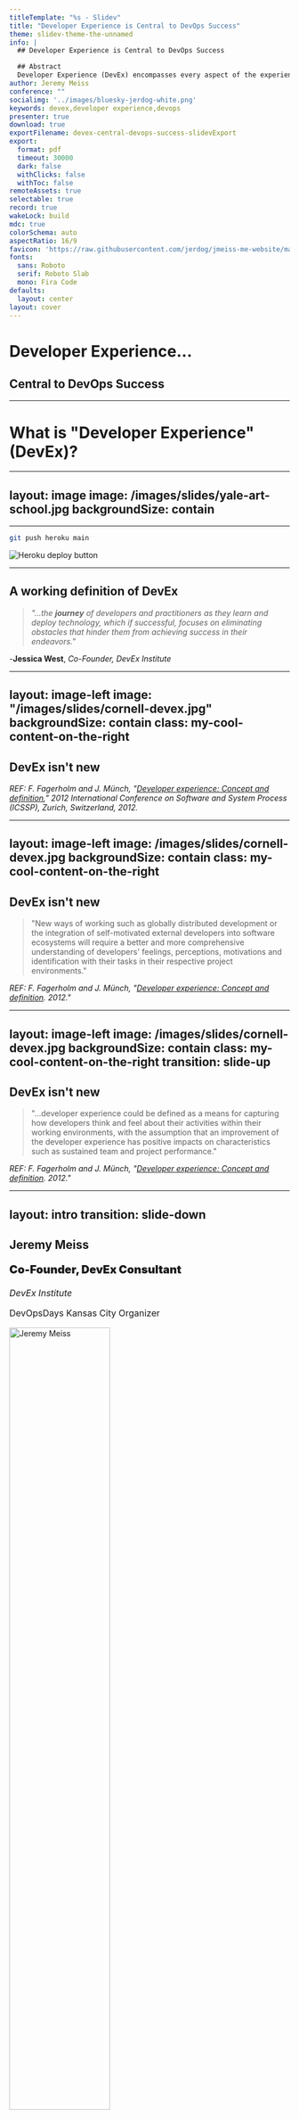 ```yaml
---
titleTemplate: "%s - Slidev"
title: "Developer Experience is Central to DevOps Success"
theme: slidev-theme-the-unnamed
info: |
  ## Developer Experience is Central to DevOps Success

  ## Abstract
  Developer Experience (DevEx) encompasses every aspect of the experience that your developers (both internal and external) have with your product, tooling, systems, etc. While platform engineering aims to reduce developer toil, DevEx goes beyond that. It covers deployment pipelines, Infrastructure as Code (IaC) practices, developer efficiencies, productivity, UI/UX, and APIs. In this presentation, we will focus on some of the principles of DevOps (collaboration, communication, shared responsibility), go into the history of DevEx and how it's changed over the years (remember Vim? CFEngine?), and how a strong DevEx mindset can bring together development and operations teams.
author: Jeremy Meiss
conference: ""
socialimg: '../images/bluesky-jerdog-white.png'
keywords: devex,developer experience,devops
presenter: true
download: true
exportFilename: devex-central-devops-success-slidevExport
export:
  format: pdf
  timeout: 30000
  dark: false
  withClicks: false
  withToc: false
remoteAssets: true
selectable: true
record: true
wakeLock: build
mdc: true
colorSchema: auto
aspectRatio: 16/9
favicon: 'https://raw.githubusercontent.com/jerdog/jmeiss-me-website/main/assets/images/fav.png'
fonts:
  sans: Roboto
  serif: Roboto Slab
  mono: Fira Code
defaults:
  layout: center
layout: cover
---
```


# Developer Experience...

## Central to DevOps Success

<!-- A quick note that most of the images have been autogenerated by AI - which would explain some of the weird shapes and colors in the images. -->

---

# What is "Developer Experience" (DevEx)?

<!--
We've all had that experience using a tool or service that was a disaster. It could be the worst deployment process you've ever seen, or the most painful codebase you've ever had to work with, or documentation that's so confusing it makes your head spin. Or maybe a combination of them… Who here knows what I’m talking about? 

We’ve all seen examples of epicly bad websites, right? 
-->

---
layout: image
image: /images/slides/yale-art-school.jpg
backgroundSize: contain
---

<!--
Here’s an epicly bad website (as of 31-Oct-2024) from none other than the Yale School of Art. So much wrong on one page.
-->

---

```bash
git push heroku main
```

![Heroku deploy button](/images/slides/heroku-deploy-button.png)

<!--
Heroku was long considered the gold standard for developer experience with a simple set of tools and a command-line interface that allowed developers to focus on building applications and delivering them to users. And that was it. Now of course, Heroku is still around (albeit not nearly as developer-centric as they formerly were, but that is changing), but it's not the only game in town. Anyone used Netlify, Vercel, etc.? 
-->

---

## A working definition of DevEx
  
>_"...the **journey** of developers and practitioners as they learn and deploy technology, which if successful, focuses on eliminating obstacles that hinder them from achieving success in their endeavors."_

-**Jessica West**, _Co-Founder, DevEx Institute_

<!--
Let's start with a definition of DevEx - DevEx is the journey of developers as they learn and deploy technology. When successful, it focuses on eliminating obstacles that hinder a developer or practitioner from achieving success in their endeavors.
-->

---
layout: image-left
image: "/images/slides/cornell-devex.jpg"
backgroundSize: contain
class: my-cool-content-on-the-right
---

## DevEx isn't new

_REF: F. Fagerholm and J. Münch, "[Developer experience: Concept and definition](https://ieeexplore.ieee.org/document/6225984?arnumber=6225984)," 2012 International Conference on Software and System Process (ICSSP), Zurich, Switzerland, 2012._

<!--
But DevEx isn't a new thing. The first mention of "developer experience" as a concept was in a paper was presented at the June IEEE 2012 International Conference on Software and System Process in Zurich. There are references in the paper going back to 1985 that deal with "programmer performance and the effects of the workplace." A few things stand out in this paper, which is a really great read.
-->

---
layout: image-left
image: /images/slides/cornell-devex.jpg
backgroundSize: contain
class: my-cool-content-on-the-right
---

## DevEx isn't new

>"New ways of working such as globally distributed development or the integration of self-motivated external developers into software ecosystems will require a better and more comprehensive understanding of developers' feelings, perceptions, motivations and identification with their tasks in their respective project environments."

_REF: F. Fagerholm and J. Münch, "[Developer experience: Concept and definition](https://ieeexplore.ieee.org/document/6225984?arnumber=6225984). 2012."_

---
layout: image-left
image: /images/slides/cornell-devex.jpg
backgroundSize: contain
class: my-cool-content-on-the-right
transition: slide-up
---

## DevEx isn't new

>"...developer experience could be defined as a means for capturing how developers think and feel about their activities within their working environments, with the assumption that an improvement of the developer experience has positive impacts on characteristics such as sustained team and project performance."

_REF: F. Fagerholm and J. Münch, "[Developer experience: Concept and definition](https://ieeexplore.ieee.org/document/6225984?arnumber=6225984). 2012."_

<!--
The second was this line, that DevEx could be a means for capturing how devs think and feel about their activities at work, and that improving their experience impacts things like sustained team and project performance.

So all of this interest in DevEx isn't a new concept - but is largely driven by companies trying to sell you something, from the top down, with very little (if any) focus on developers themselves. We've all been there - we've been told we need to adopt a new way of working, and then had some new tool from some friend on the C-Suite who says that by simply using it, we'll be happier, more productive, and instantly a 10x engineer. Meanwhile, you've used it before and it's shit.
-->

---
layout: intro
transition: slide-down
---

<div class="multiCol">
    <div class="col">
        <h2>Jeremy Meiss</h2>
        <p style="font-weight: 900; font-size: 1.25rem;">Co-Founder, DevEx Consultant</p>
        <p style="font-size: 1rem;"><em>DevEx Institute</em></p>
        <!-- <p style="font-size: 0.8em;"><a href="https://devex.institute" target="_blank">https://DevEx.Institute</a></p> -->
        <p style="font-size: 1rem;">DevOpsDays Kansas City Organizer</p>
    </div>
    <div class="col">
      <img src="/images/profile-pic.jpg" width="60%" alt="Jeremy Meiss" />
    </div>
</div>

<!--

-->

---

## A working definition of DevEx
  
>_"...the **journey** of developers as they learn and deploy technology, which if successful, focuses on eliminating obstacles that hinder a developer or practitioner from achieving success in their endeavors."  
> -Jessica West, Co-Founder, DevEx Institute_

<!--
Let's start with a definition of DevEx - DevEx is the journey of developers as they learn and deploy technology. When successful, it focuses on eliminating obstacles that hinder a developer or practitioner from achieving success in their endeavors.
-->

---

### Point of clarification

<v-clicks>

- "DevEx" by default focuses on "developer"
- View "DevEx" as a whole of the lifecycle

</v-clicks>

<!--
I think it's important to clarify that "DevEx" by default focuses on the "developer", but we should really view DevEx as a whole part of the lifecycle, and not just for developers only.
-->

---
layout: image
image: "/images/slides/good-devex-overall-satisfaction.jpg"
---


<!--
It's their overall satisfaction and efficiency while working on software projects. It's the tools, the processes, and the environments that shape their interactions with code, infrastructure, and each other. A positive DevEx is crucial for enhancing productivity as it directly influences how quickly and effectively developers can build, test, and deploy software.
-->

---
layout: image
image: "/images/slides/devex-integral-dev-lifecycle.jpg"
---

<!--
DevEx is such an integral part of the entire development lifecycle - not just if you're developing tools for use internally, choosing off-the-shelf tools to use, or creating products for other developers and companies to use. That means that the ease of use, reliability, how accessible and understandable documentation, how efficient the build processes are, the effectiveness of testing frameworks, and the smoothness of deployment procedures all have an impact on the overall dev experience.
-->

---
layout: image
image: "/images/slides/text-to-cloud.jpg"
---


<!--
And we've see an evolution in Developer Experience over the years.

Here's an example of how Developer Experience has evolved a particular set of tools and practices:
-->

---

# Evolution of the IDE

## Early text editors

![USER FRIENDLY by Illiad, vi](/images/slides/httpatomoreillycomsourceoreillyimages2055076.png)
REF: O'Reilly "Learning the vi and Vim Editors"

<!--
I think a great example is the evolution of Integrated Development Environments (IDEs). Prior to the 1990's, you had mostly text-based editors that were used to write code, like Vi, which evidently is supposed to be called "SIX". Who knew? It was created in 1976 and included in the first BSD linux release.
-->

---
layout: image-left
image: "/images/slides/IDE_evolution-1.jpg"
backgroundSize: contain
class: my-cool-content-on-the-right
---

# Evolution of the IDE

## Early text editors

- 1976: Vi

<v-clicks>

- 1985: Emacs

- 1991: Vim

- 1999: nano

</v-clicks>

<!-- Then we had Emacs in 1985, Vim in 1991, my personal favorite, `nano`. And not entirely because I can exit it without having to throw out the computer and buy a new one like I do with Vim. Saving the planet, one less computer thrown away because of Vim at a time. -->

---
layout: image-left
image: "/images/slides/IDE_evolution-3.jpg"
backgroundSize: contain
class: my-cool-content-on-the-right
---

# Evolution of the IDE

## Native IDEs in the 1980s

<v-clicks>

- 1983: Turbo Pascal

- 1986: Apple's Macintosh Programmer's Workshop

</v-clicks>

<!--
A few Native IDEs came out in the mid-80s, with Turbo Pascal in 1983 and Apple's Macintosh Programmer's Workshop in 1986.
-->

---
layout: image-left
image: "/images/slides/IDE_evolution-2.jpg"
backgroundSize: contain
class: my-cool-content-on-the-right
---

# Evolution of the IDE

## First plug-in IDE

<!-- One of the first IDEs with a plug-in concept was HP Softbench, released in 1989. HP Softbench was one of the first plug-in IDEs, shipped with its own library, -->

---
layout: image-left
image: "/images/slides/hp-softbench-manuals.jpg"
backgroundSize: contain
class: my-cool-content-on-the-right
---

# Evolution of the IDE

## First plug-in IDE

### HP Softbench

<!--
and was extensively talked about in the June 1990 edition of the HP Journal. 
-->

---
layout: image-left
image: "/images/slides/hpjournal-june1990-hpsoftbench.jpg"
backgroundSize: contain
class: my-cool-content-on-the-right
---

# Evolution of the IDE

## First plug-in IDE

### HP Softbench

REF: [HP Journal, June 1990 edition](http://hparchive.com/Journals/HPJ-1990-06.pdf)

<!--
It's a fascinating read, as HP lays out their vision of what software architecture and development should be, including Automated Testing, distributed computing, integrated and interchangeable tools, and more. The link to the PDF is below - I highly recommend reading it
-->

---
layout: image-left
image: "/images/slides/giphy-thumbs-down.gif"
class: my-cool-content-on-the-right
---

# Evolution of the IDE

## Early Reviews

> "...the use of an IDE was not well received by developers since it would fence in their creativity."

REF: _Computerwoche_ ("Computer Week", German counterpart of American magazine _Computer World_), 1995.

<!--
The early reviews of IDEs as a concept weren't great.... In 1995 Computer Week in Germany commented that the use of an IDE was not well received by developers since it would fence in their creativity.
-->

---
layout: image-left
image: "/images/slides/IDE_evolution-4.jpg"
backgroundSize: contain
class: my-cool-content-on-the-right
---

# Evolution of the IDE

## Cross-platform in the 1990s

### 1995: Borland Delphi

<!--
Borland Delphi was released in 1995 and is still around (Embarcadero Delphi v12)
-->

---
layout: image-left
image: "/images/slides/IDE_evolution-5.jpg"
backgroundSize: contain
class: my-cool-content-on-the-right
---

# Evolution of the IDE

## The Web and the 1990s

<v-clicks>

- 1995: SGI WebMagic

- 1995: Microsoft FrontPage

</v-clicks>

<!--
With the launch of the World Wide Web, and then its explosion of growth, the IDEs started becoming more graphical and had a more modern look and feel. Who remembers the first HTML WYSIWYG editor? SGI's WebMagic was released on January 25, 1995 built in less than 90 days. FrontPage (https://softpanorama.org/Office/Frontpage/history.shtml) was soon to follow in October 1995 after Microsoft acquired it from Vermeer.
-->

---
layout: image-left
image: "/images/slides/IDE_evolution-6.jpg"
backgroundSize: contain
class: my-cool-content-on-the-right
---

# Evolution of the IDE

## Features & Usability

### Late 1990s to 2000s

<v-clicks>

- 1997: Macromedia Dreamweaver
- 1997: Netscape Composer
- 1997: Microsoft Visual Studio
- 1999: Microsoft FrontPage 2000
- 2000: NetBeans
- 2001: IntelliJ IDEA
- 2001: Eclipse IDE
- 2002: Microsoft Visual Studio .NET

</v-clicks>

<!--
Macromedia's Dreamweaver came out in 1997 (after Macromedia acquisition of Backstage from iBand in 1996) Dreamweaver completely changed the game in many respects, as Macromedia had a history of their products getting community-sourced tools, plugins, scripts, etc. Microsoft FrontPage 2000 saw the first inclusion of plugins and integrations in early 1999 to make web management easier (FrontPage Server Extensions). NetBeans was released in 2000 for Java, with IntelliJ and Eclipse following in 2001 along with Visual Studio which offered enhanced functionality and more sophisticated features like intelligent code completion, refactoring tools, and improved version control integration. We saw a noticeable increase in support for multiple languages and frameworks, making these IDEs more versatile. Microsoft Visual Studio .NET was released in 2002, offering a more modern and feature-rich IDE for .NET development.
-->

---
layout: image-left
image: "/images/slides/IDE_evolution-7.jpg"
backgroundSize: contain
class: my-cool-content-on-the-right
---

# Evolution of the IDE

## Lightweight & Configurable

### 2010s to Now

<v-clicks>

- 2008: Sublime Text

- 2015: Atom

- 2015: Visual Studio Code

</v-clicks>

<!--
Late 2000s brought about more lightweight IDEs, like Sublime Text and later Atom and Visual Studio Code (VSCode) emerged, focusing on speed, user-friendly interfaces, and extensive plugin ecosystems. They catered to a broader range of developers by being less resource-intensive and more customizable. Event saw integrations with popular Ops tools as well.
-->

---
layout: image-left
image: "/images/slides/IDE_evolution-8.jpg"
backgroundSize: contain
class: my-cool-content-on-the-right
---

# Evolution of the IDE

## Cloud-based Options

### Now

<v-clicks>

- 2009: PHPanywhere (eventually becoming CodeAnywhere)
- 2010: Cloud9 (AWS bought it in 2016)
- 2018: Glitch
- 2019: GitPod
- 2020: GitHub Codespaces
- 2024: Google Project IDX

</v-clicks>

<!--
Then, we have seen the rise of the cloud and the arrival of cloud-based IDEs: The first was PHPanywhere (eventually becoming CodeAnywhere) in 2009, followed by Cloud9 in 2010 (before AWS bought it in 2016), Glitch (2018), GitPod (2019), GitHub Codespaces (2020), and Google’s Project IDX (2024). They've really changed the game by offering fully configured development environments in the cloud, accessible from anywhere, reducing the need for complex local setup. We went from this sentiment about IDEs...
-->

---

# Evolution of the IDE

## A result of DevEx

### Things we never knew we needed...

From this:
> "...the use of an IDE was not well received by developers since it would fence in their creativity."

<!--
We went from this sentiment about IDEs...
-->

---

# Evolution of the IDE

## A result of DevEx

### Things we never knew we needed...

To this:

- Code completion
- Code refactoring
- Syntax highlighting
- Debugging
- VCS integration (no more FTPing files around)
- Multi-language support
- Framework integration
- Pair programming


<!--
We went from this sentiment about IDEs...
-->

---
layout: image
image: /images/slides/devex-evolution.jpg
backgroundSize: contain
---

<!--
I go through all of that to illustrate how the overall Developer Experience with software development has evolved over time, leading to where we sit with IDEs now. Things we didn't know we would want back in the 1960s are now commonplace and the expeected norm now in the 2020s.
-->

---
layout: image
image: /images/slides/modern-dev-practices.jpg
backgroundSize: contain
---

<!--
### Modern Development

The IDE is just one example of the significant strides made in improving the developer experience. DevEx strategies have evolved to meet contemporary development challenges and opportunities. From basic, manually-configured environments to sophisticated, cloud-based, and automated setups, the journey reflects a relentless pursuit of efficiency, usability, and developer productivity.
-->

---
layout: image
image: /images/slides/rise-of-devops.png
backgroundSize: contain
---

<!--
I would say one of the biggest contributing factors to where we are today with DevEx is the rise of DevOps.
DevOps emphasizes collaboration, automation, and continuous integration and delivery, which has led to the development of more integrated and streamlined development environments and tools. As a result we've seen in recent years a heavy emphasis on, and shift twoards, DevEx at all levels of the software development lifecycle and IT operations.
-->

---
layout: image-left
image: /images/slides/devops-nightmare.jpg
backgroundSize: contain
class: my-cool-content-on-the-right
---

# Server Environment Setup

## Manual config nightmares

### Late 1990s to Early 2000s

![cfEngine v1](/images/slides/cfengine-earlylogo.png){width=150px}
![cfEngine v2](/images/slides/cfengine-logo.png){width=250px}

<!--
Another quick example is the setup of environments like dev, staging, and production. In the early days, setting up an environment involved manually configuring each tool, library, and dependency, which was time-consuming and error-prone. Practitioners often struggled with version conflicts and compatibility issues between different tools and libraries.
[click]In the mid- to late-90s systems like CFEngine v1 and CFEngine v2 emerged to automate this process.
-->

---

# Server Environment Setup

## Config Mgmt & Containerization

### Mid-2000s to 2010s

<div class="flex items-center gap-10" style="padding-top:25px;">

  <div><img src="/images/slides/puppet-logo.png" style="max-height: 100px !important;"></div>
  <div><img src="/images/slides/chef-logo.png" style="max-height: 100px !important;"></div>
  <div><img src="/images/slides/saltstack-logo-white.png" style="max-height: 100px !important;"></div>
  <div><img src="/images/slides/ansible-logo.png" style="max-height: 100px !important;"></div>
  <div><img src="/images/slides/docker-logo.png" style="max-height: 100px !important;"></div>

</div>

<!--
The advent of tools like Puppet, Chef, Saltstack, and Ansible allowed for automated setup and configuration of environments, reducing manual effort.

Docker’s introduction in 2013 marked a significant shift, allowing practitioners to package applications with all their dependencies into containers, ensuring consistency across environments.
-->

---

# Server Environment Setup

## IaC and DevOps Integration

### 2010s to Present

<div class="flex items-center gap-4">

  <div><img src="/images/slides/terraform-logo.png" style="max-height: 100px !important;"></div>
  <div><img src="/images/slides/aws-cloudformation-logo.png" style="max-height: 100px !important;"></div>

<v-click>


  <div><img src="/images/slides/jenkins-logo.png" style="max-height: 100px !important;"></div>
  <div><img src="/images/slides/github-actions-logo.png" style="max-height: 100px !important;"></div>

</v-click>

</div>

<!--
Tools like Terraform and AWS CloudFormation enabled defining infrastructure through code, making setup reproducible and scalable.

[click]The integration of environments with CI/CD pipelines and DevOps practices streamlined the whole process, allowing for faster and more reliable builds and deployments.
-->

---

## Broader Impact of DevEx

- Deployment pipelines

- Infrastructure as Code (IaC) practices

- Developer Efficiences

<!--
Just as we saw with IDEs, we've see the broader impact of DevEx on DevOps in things like how we deploy software, infrastructure as code, developer efficiencies, and really many more.
-->

---
layout: quote
---

# What is DevOps?

> ### the combination of practices and tools designed to increase an organization's ability to deliver applications and services faster than traditional software development processes

<!--
DevEx at it core aligns perfectly with what DevOps is....

the combination of practices and tools designed to increase an organization's ability to deliver applications and services faster than traditional software development processes

A few of the core DevOps principles really bring this all together.
-->

---
transition: fade
layout: default
---

## DevOps Principles + DevEx alignment

- Collaboration




<!-- 
**Collaboration** in DevOps **is about creating an environment where silos are broken down, and cross-functional teams are empowered to work as a single unit**. It's people first, and 
-->

---
transition: fade
layout: default
---

## DevOps Principles + DevEx alignment

- Enhanced collaboration _**via tools and processes**_


<!-- 
...tools second. When DevOps and DevEx are aligned, we enhace collaboration through tools and processes that **reduce friction and barriers in the development process, enabling teams to focus more on solving business problems together, leading to innovative solutions and a more harmonious working environment.**
-->

---
transition: fade
layout: default
---

## DevOps Principles + DevEx alignment

- Collaboration

- Communication


<!-- 
The backbone of DevOps is effective **communication**, which ensures all members of the development, operations, and broader organizational team are on the same page. With 
-->

---
transition: fade
layout: default
---

## DevOps Principles + DevEx alignment

- Enhanced collaboration **_via tools and processes_**

- Improving communication **_via streamlined info sharing and feedback_**

<!-- 
When we are **improving Communication** , we start to utilize platforms and tools that streamline information sharing and feedback across teams. That includes your CI/CD pipelines, shared dashboards, and automated alerting systems ensure all team members have visibility into the development process, can easily share updates, and quickly address issues.
-->

---
transition: fade
layout: default
---

## DevOps Principles + DevEx alignment

- Collaboration

- Communication

- Shared Responsibility

<!-- 
**Shared Responsibility** in DevOps means there is **collective accountability for the software's quality and reliability, blurring the lines between roles traditionally separated by development and operations.** It's about **moving away from a "not my job" mentality to a "we're in this together" mindset, where success and failures are shared equally**.
-->

---
transition: fade
layout: default
---

## DevOps Principles + DevEx alignment

- Enhanced collaboration **_via tools and processes_**

- Improving communication **_via streamlined info sharing and feedback_**

- Shared responsibility **_by empowering all teams with access and information_**

<!-- 
That **Shared Responsibility** brings empowerment to all team members with access to the tools and information they need to contribute across the entire software lifecycle. **By democratizing access to tools and information, DevEx encourages a culture where everyone feels ownership of the product and is motivated to contribute to its success.**
-->

---
transition: fade
layout: image
image: /images/slides/38-devex-integ-devops-principles.jpg
backgroundSize: contain
---




<!-- 
Organizations seeking to build more cohesive, agile, and effective teams who are better equipped to meet the demands of modern software development, have to ensure that they don't stop at just these core DevOps principles - but that they ensure an emphasis on DevEx in the implementation of the tooling. If it's a poor experience, you aren't going to see the results you want.

I think a good example is what we've seen with Platform Engineering the last few years.
-->

---
transition: fade
---

## Good DevOps == Good DevEx

<v-clicks>

- Facilitates smoother transitions between Dev and Ops

- Minimizes bottlenecks with enhanced collaboration

- Ensures feedback loops are efficient and productive

- Enables DevOps principles to take hold within an organization

</v-clicks>

<!-- 
[click]A good DevEx facilitates **smoother transitions between your dev and ops teams**, helps [click]**minimize bottlenecks and enhances collaboration**. Proper [click]**feedback loops are part of both DevEx & DevOps**, and with them in place you have a positive DevEx that **ensures those loops are efficient and productive**, all of which which [click]**helps DevOps principles** to take firm hold within an organization. There's no better example than what we've seen with Platform Engineering the last few years.
-->

---
layout: image
image: /images/slides/39-devex-devops-one.jpg
backgroundSize: contain
---

# DevOps + DevEx = Platform Engineering

<!-- 
a robust Developer Experience (DevEx) fosters a more integrated and efficient collaboration between development (Dev) and operations (Ops) teams, and highlights best practices for achieving this unity and efficiency. 
-->

---
layout: image-right
image: /images/slides/40-platform-engineering.jpg
class: my-cool-content-on-the-left
---

## The Rise of Platform Engineering

<v-clicks>

- Specific, integrated environments that devs need

- Abstract away infrastructre + backend complexities

- Access to robust, scalable, easy-to-use platforms

- Streamline development processes and reduced setup time

</v-clicks>

<!-- 
The rise of platform engineering represents a paradigm shift [click]**towards creating comprehensive, integrated environments that cater specifically to the needs of developers**. Focusing on [click]**abstracting away the complexities of infrastructure and backend services**, allows developers to concentrate on writing code and creating value. [click]Platform engineering embodies the principles of DevEx by **ensuring that developers have access to robust, scalable, and easy-to-use platforms**. [click]which **streamline development processes, reduce setup time**, and allow for a focus on innovation rather than maintenance, removing a lot of developer toil.
-->

---
layout: image-right
image: /images/slides/self-service-mode.jpg
class: my-cool-content-on-the-left
---

## Self-Service Platforms

<v-clicks>

- Developers empowered with necessary tools

- Leverage automation, templates, policies with agility

- Accelerate development, enhance productivity, foster autonomy

</v-clicks>

<!-- 
Self-service platforms embody the evolution of DevEx by **empowering developers** to independently provision resources, deploy applications, and manage their lifecycles without waiting for operational support. These platforms **leverage automation, templates, and predefined policies** to ensure compliance and governance, while offering the agility needed for rapid development cycles. By providing developers with the tools to perform tasks that were traditionally in the domain of IT operations, self-service platforms **accelerate development, enhance productivity, and foster a culture of autonomy and innovation**.
-->

---
layout: image
image: /images/slides/42-devex-devops-convergence.jpg
backgroundSize: contain
---

<!-- 
### Bringing DevOps and DevEx Together
When organizations prioritize DevEx, they ensure that devs have access to tools and processes that not only streamline their workflow but also facilitate a smoother transition of code from development to production. This alignment encourages both teams to work closely from the outset of projects, sharing insights, feedback, and responsibilities, which enhances the efficiency of the development lifecycle and leads to higher quality outcomes. Which strenghtens the implementation of DevOps culture and practices.
-->

---
layout: image-left
image: /images/slides/better-practices.jpg
class: my-cool-content-on-the-right
backgroundSize: contain
---

## Better Practices for leveling up DevEx

<v-clicks>

- Empower with the right tools

- Encourage Cross-functional Teams

- Implement Feedback Loops

- Focus on Automation

- Invest in Training and Development

</v-clicks>

<!-- 
Some of the better practices to keep in mind when leveling up with DevEx are:
**Equip teams** with integrated, user-friendly tools that support automation, collaboration, and real-time communication. Choose the tools which align with both Dev and Ops needs. Get their input in the decision. Just because your buddy's IT startup says they offer 10x developer productivity doesn't mean it works for your teams, much less that it works at all.
**Put in place cross-functional teams** that include roles with diverse expertise (e.g., development, operations, quality assurance) to foster a shared understanding and responsibility from project inception through to deployment and maintenance.  
**Establishing robust feedback mechanisms** allow for continuous learning and improvement. Conduct regular retrospectives, incorporate user feedback into development cycles, and use monitoring tools to gather insights on performance and user experience.  
Reduce toil and free up team members to focus on more strategic activities by **automating repetitive and manual tasks wherever possible.** This includes automating testing, deployments, and infrastructure provisioning.  
**Ensure that team members have opportunities to learn and grow** their skills in both development and operations domains. This helps in building empathy between teams and equips individuals with the knowledge to understand and contribute to different stages of the development lifecycle.
-->

---

## DevEx reflects an organizational culture

<Tweet id="1750563607266410692" />

<!-- 
The level of investment that a company invests in DevEx can be a reflection of a company's values towards its employees, especially its developers. A strong focus on DevEx shows a commitment to employee well-being and efficiency. And prioritizing DevEx helps foster a culture of excellence and innovation. When developers are provided with the right tools, support, and environment, they are more likely to produce high-quality work and push the boundaries of what's possible.
-->

---
layout: section
---

# Strategies for Improving DevEx
<!--

-->

---
layout: center
---

# Strategies for Improving DevEx

## Improving DevEx in your organization

**DevEx initiatives should be modeled from Leadership _FIRST_**{style="color: red; font-size: 1.25em; font-weight: bolder;"}

---

## Improving DevEx in your organization

1. Foster a positive culture

2. Streamline the workflow(s)

<!--
I generally break the process of improving DevEx in an organization into two steps

Foster a positive culture
Streamline the workflow(s)
-->

---
layout: image-left
image: /images/slides/clear-concise-docs.jpg
backgroundSize: contain
class: my-cool-content-on-the-right
---

## Improving DevEx
### Foster a positive culture

1. Clear and concise documentation

  - Encourage knowledge sharing
  - Create easily accessible resources to reduce toil + empower

<!--
Fostering a Positive Development Culture
Invest in clear and concise documentation: Encourage knowledge sharing, create easily accessible resources to reduce context switching and empower developers.

-->

---
layout: image-left
image: /images/slides/promote-collab-comms.jpg
backgroundSize: contain
class: my-cool-content-on-the-right
---

## Improving DevEx
### Foster a positive culture

1. Clear and concise documentation

2. Promote collaboration and communication

  - Facilitate code reviews
  - Implement comms to foster teamwork + problem solving


<!--
Promote collaboration and communication: Facilitate code reviews, knowledge-sharing platforms, and communication channels to foster teamwork and problem-solving.
-->

---
layout: image-left
image: /images/slides/champion-growth.jpg
backgroundSize: contain
class: my-cool-content-on-the-right
---

## Improving DevEx
### Foster a positive culture

1. Clear and concise documentation

2. Promote collaboration and communication

3. Champion well-being and growth

  - Encourage feedback, up and down
  - Recognize achievements
  - Create a sense of belonging


<!--
Champion developer well-being and growth: Encourage feedback, recognize achievements, create a sense of belonging to boost morale and developer satisfaction.

-->

---
layout: image-left
image: /images/slides/streamline-workflows.jpg
backgroundSize: contain
class: my-cool-content-on-the-right
---

## Improving DevEx
### Streamline the workflow

1. Tools and Automation

  - Explore tools which are highly regarded in your field
  - Automate repetitive tasks wherever possible

<!--
Streamlining the Development Workflow
This approach focuses on making the development process itself smoother and more efficient. Here are some key strategies:
Focus on tools and automation: Explore options for code editors, version control systems, CI/CD pipelines etc. to automate repetitive tasks and improve development efficiency.

--> 

---
layout: image-left
image: /images/slides/standard-env-setup.jpg
backgroundSize: contain
class: my-cool-content-on-the-right
---

## Improving DevEx
### Streamline the workflow

1. Tools and Automation

2. Standardize environment setup

- Use config management tools
- Streamline onboarding for all team members

<v-click>

**Examples:**

<div class="flex items-center gap-3" style="padding-top:10px;">
  <div><img src="/images/slides/jfrog-artifactory.png"></div>
  <div><img src="/images/slides/jfrog-pipelines.png"></div>
  <div><img src="/images/slides/atlassian-logo.png"></div>
  <div><img src="/images/slides/github-cat.png"></div>
  <div><img src="/images/slides/gitlab-logo.png"></div>
  <div><img src="/images/slides/ansible-logo.png"></div>
</div>

</v-click>

<!--
Standardize development environment setup: Use configuration management tools and streamline onboarding processes to ensure a consistent and efficient development environment for all team members.
Some examples: JFrog’s Artifactory provides that centralized repo for all artifact types, making it easy for deves to find the resources they need; JFrog’s Pipelines provides a CI/CD platform for automating the build, test, deployment process. There’s also JFrog’s new collaboration with GitHub announced today. Atlassian provides a suite of tools which integration collaboration, communication, and knowledge sharing. GitHub and Gitlab provide version control and collaboration. Ansible helps to quickly and consistently set up development environments, saving time and reducing the risk of configuration errors.
--> 

---
layout: statement
---

# DevEx is...

>### "ruthlessly eliminating barriers (and blockers) that keep your practitioners from being successful"


<!-- 
I'll leave you with this, that DevEx is ruthlessly eliminating barriers (and blockers) that keep your practitioners from being successful.
-->

---
layout: two-cols
---


<div class="flex items-center gap-3" style="padding-top:10px;">

## Thank you!

</div>

::right::

<p><img src="/images/bluesky-logo.svg" style="vertical-align: middle; display: inline; margin: 5px; max-height:50px;">@jerdog.dev</p>
<p><img src="/images/linkedin.png" style="vertical-align: middle; display: inline; margin: 5px; max-height:50px;">/in/jeremymeiss</p>
<p><img src="/images/devto.png" style="vertical-align: middle; display: inline; margin: 5px; max-height:50px;">@jerdog</p>
<p><img src="/images/mastodon.png" style="vertical-align: middle; display: inline; margin: 5px; max-height:50px;">@jerdog@hachyderm.io</p>
<p><img src="/images/twitter.png" style="vertical-align: middle; display: inline; margin: 5px; max-height:50px;">@IAmJerdog</p>


<!-- 

-->

---
layout: end
---


<!-- 

-->

